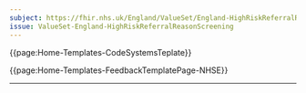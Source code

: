 ```yaml
---
subject: https://fhir.nhs.uk/England/ValueSet/England-HighRiskReferralReasonScreening
issue: ValueSet-England-HighRiskReferralReasonScreening
---
```


{{page:Home-Templates-CodeSystemsTeplate}}

<div id="Feedback" class="tabcontent">
{{page:Home-Templates-FeedbackTemplatePage-NHSE}}
</div>

---